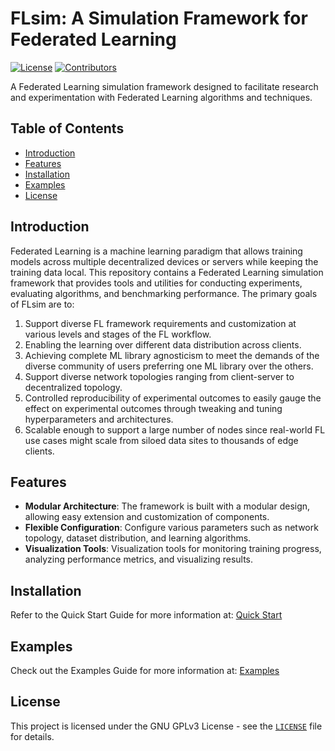 # FLsim: A Simulation Framework for Federated Learning

[![License](https://img.shields.io/badge/license-GPL-blue.svg)](LICENSE) [![Contributors](https://img.shields.io/github/contributors/mukherjeearnab/FLsim)](https://github.com/mukherjeearnab/FLsim/graphs/contributors)

A Federated Learning simulation framework designed to facilitate research and experimentation with Federated Learning algorithms and techniques.

## Table of Contents

- [Introduction](#introduction)
- [Features](#features)
- [Installation](#installation)
- [Examples](#examples)
- [License](#license)

## Introduction

Federated Learning is a machine learning paradigm that allows training models across multiple decentralized devices or servers while keeping the training data local. This repository contains a Federated Learning simulation framework that provides tools and utilities for conducting experiments, evaluating algorithms, and benchmarking performance. The primary goals of FLsim are to:

1. Support diverse FL framework requirements and customization at various levels and stages of the FL workflow.
2. Enabling the learning over different data distribution across clients.
3. Achieving complete ML library agnosticism to meet the demands of the diverse community of users preferring one ML library over the others.
4. Support diverse network topologies ranging from client-server to decentralized topology.
5. Controlled reproducibility of experimental outcomes to easily gauge the effect on experimental outcomes through tweaking and tuning hyperparameters and architectures.
6. Scalable enough to support a large number of nodes since real-world FL use cases might scale from siloed data sites to thousands of edge clients.

## Features

- **Modular Architecture**: The framework is built with a modular design, allowing easy extension and customization of components.
- **Flexible Configuration**: Configure various parameters such as network topology, dataset distribution, and learning algorithms.
- **Visualization Tools**: Visualization tools for monitoring training progress, analyzing performance metrics, and visualizing results.

## Installation

Refer to the Quick Start Guide for more information at: [Quick Start](docs/quick-start/readme.md)

## Examples

Check out the Examples Guide for more information at: [Examples](docs/examples/readme.md)

## License

This project is licensed under the GNU GPLv3 License - see the [`LICENSE`](./LICENSE) file for details.
